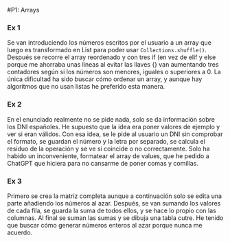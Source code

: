 #P1: Arrays

### Ex 1

Se van introduciendo los números escritos por el usuario a un array que luego es transformado en List para poder usar `Collections.shuffle()`. Después se recorre el array reordenado y con tres if (en vez de elif y else porque me ahorraba unas líneas al evitar las llaves {} van aumentando tres contadores según si los números son menores, iguales o superiores a 0.
La única dificultad ha sido buscar cómo ordenar un array, y aunque hay algoritmos que no usan listas he preferido esta manera.

### Ex 2

En el enunciado realmente no se pide nada, solo se da información sobre los DNI españoles. He supuesto que la idea era poner valores de ejemplo y ver si eran válidos. Con esa idea, se le pide al usuario un DNI sin comprobar el formato, se guardan el número y la letra por separado, se calcula el residuo de la operación y se ve si coincide o no correctamente.
Solo ha habido un inconveniente, formatear el array de values, que he pedido a ChatGPT que hiciera para no cansarme de poner comas y comillas.

### Ex 3

Primero se crea la matriz completa aunque a continuación solo se edita una parte añadiendo los números al azar. Después, se van sumando los valores de cada fila, se guarda la suma de todos ellos, y se hace lo propio con las columnas. Al final se suman las sumas y se dibuja una tabla cutre.
He tenido que buscar cómo generar números enteros al azar porque nunca me acuerdo.
